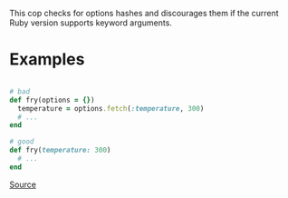 
This cop checks for options hashes and discourages them if the
current Ruby version supports keyword arguments.

# Examples

```ruby

# bad
def fry(options = {})
  temperature = options.fetch(:temperature, 300)
  # ...
end

# good
def fry(temperature: 300)
  # ...
end
```

[Source](http://www.rubydoc.info/gems/rubocop/RuboCop/Cop/Style/OptionHash)